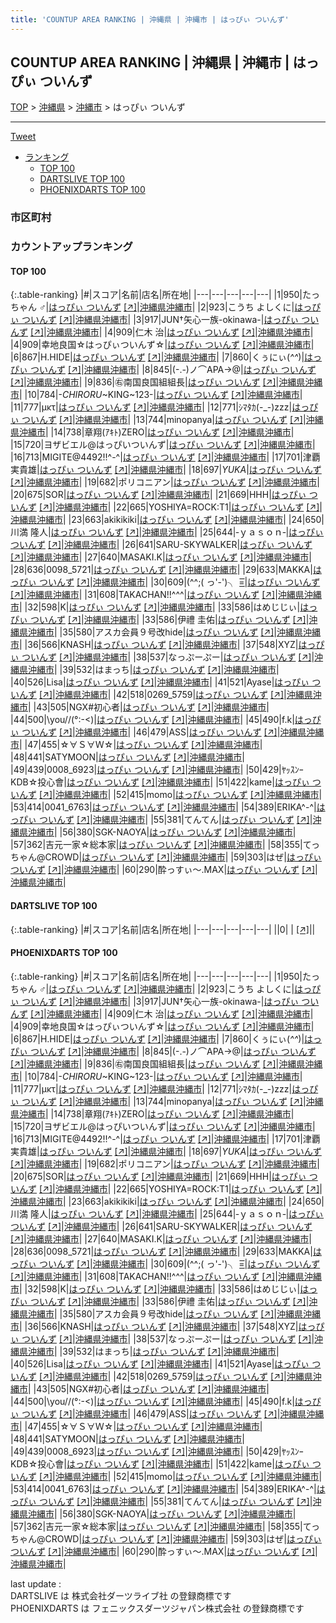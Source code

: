 ```yaml
---
title: 'COUNTUP AREA RANKING | 沖縄県 | 沖縄市 | はっぴぃ ついんず'
---
```

## COUNTUP AREA RANKING | 沖縄県 | 沖縄市 | はっぴぃ ついんず

[TOP](/darts/rank/) > [沖縄県](/darts/rank/沖縄県/) > [沖縄市](/darts/rank/沖縄県/沖縄市/) > はっぴぃ ついんず

___

<a href="https://twitter.com/share?ref_src=twsrc%5Etfw" data-text="COUNTUP AREA RANKING | 沖縄県沖縄市はっぴぃ ついんず" class="twitter-share-button" data-hashtags="DARTSLIVE,PHOENIXDARTS,darts,ダーツ" data-show-count="false">Tweet</a>

* [ランキング](#カウントアップランキング)
    * [TOP 100](#top-100)
    * [DARTSLIVE TOP 100](#dartslive-top-100)
    * [PHOENIXDARTS TOP 100](#phoenixdarts-top-100)

### 市区町村

<ul>

</ul>

### カウントアップランキング

#### TOP 100



{:.table-ranking}
|#|スコア|名前|店名|所在地|
|---|---|---|---|---|
|1|950|<span class="rank-name-pd">たっちゃん ♂</span>|<a href="/darts/rank/shops/67298.html">はっぴぃ ついんず</a> <a href="https://vs.phoenixdarts.com/jp/shop/shopDetailInfo/s_67298?s_seq=67298">[↗]</a>|<a href="/darts/rank/沖縄県/沖縄市">沖縄県沖縄市</a>|
|2|923|<span class="rank-name-pd">こうち よしくに</span>|<a href="/darts/rank/shops/67298.html">はっぴぃ ついんず</a> <a href="https://vs.phoenixdarts.com/jp/shop/shopDetailInfo/s_67298?s_seq=67298">[↗]</a>|<a href="/darts/rank/沖縄県/沖縄市">沖縄県沖縄市</a>|
|3|917|<span class="rank-name-pd">JUN†矢心一族-okinawa-</span>|<a href="/darts/rank/shops/67298.html">はっぴぃ ついんず</a> <a href="https://vs.phoenixdarts.com/jp/shop/shopDetailInfo/s_67298?s_seq=67298">[↗]</a>|<a href="/darts/rank/沖縄県/沖縄市">沖縄県沖縄市</a>|
|4|909|<span class="rank-name-pd"><span class="pro-icon-pd"></span>仁木 治</span>|<a href="/darts/rank/shops/67298.html">はっぴぃ ついんず</a> <a href="https://vs.phoenixdarts.com/jp/shop/shopDetailInfo/s_67298?s_seq=67298">[↗]</a>|<a href="/darts/rank/沖縄県/沖縄市">沖縄県沖縄市</a>|
|4|909|<span class="rank-name-pd">幸地良国☆はっぴぃついんず☆</span>|<a href="/darts/rank/shops/67298.html">はっぴぃ ついんず</a> <a href="https://vs.phoenixdarts.com/jp/shop/shopDetailInfo/s_67298?s_seq=67298">[↗]</a>|<a href="/darts/rank/沖縄県/沖縄市">沖縄県沖縄市</a>|
|6|867|<span class="rank-name-pd">H.HIDE</span>|<a href="/darts/rank/shops/67298.html">はっぴぃ ついんず</a> <a href="https://vs.phoenixdarts.com/jp/shop/shopDetailInfo/s_67298?s_seq=67298">[↗]</a>|<a href="/darts/rank/沖縄県/沖縄市">沖縄県沖縄市</a>|
|7|860|<span class="rank-name-pd">くぅにぃ(*^^*)</span>|<a href="/darts/rank/shops/67298.html">はっぴぃ ついんず</a> <a href="https://vs.phoenixdarts.com/jp/shop/shopDetailInfo/s_67298?s_seq=67298">[↗]</a>|<a href="/darts/rank/沖縄県/沖縄市">沖縄県沖縄市</a>|
|8|845|<span class="rank-name-pd">(-.-)ノ⌒APA→@</span>|<a href="/darts/rank/shops/67298.html">はっぴぃ ついんず</a> <a href="https://vs.phoenixdarts.com/jp/shop/shopDetailInfo/s_67298?s_seq=67298">[↗]</a>|<a href="/darts/rank/沖縄県/沖縄市">沖縄県沖縄市</a>|
|9|836|<span class="rank-name-pd">㊨南国良国組組長</span>|<a href="/darts/rank/shops/67298.html">はっぴぃ ついんず</a> <a href="https://vs.phoenixdarts.com/jp/shop/shopDetailInfo/s_67298?s_seq=67298">[↗]</a>|<a href="/darts/rank/沖縄県/沖縄市">沖縄県沖縄市</a>|
|10|784|<span class="rank-name-pd">-*CHIRORU*~KING~123-</span>|<a href="/darts/rank/shops/67298.html">はっぴぃ ついんず</a> <a href="https://vs.phoenixdarts.com/jp/shop/shopDetailInfo/s_67298?s_seq=67298">[↗]</a>|<a href="/darts/rank/沖縄県/沖縄市">沖縄県沖縄市</a>|
|11|777|<span class="rank-name-pd">μκτ</span>|<a href="/darts/rank/shops/67298.html">はっぴぃ ついんず</a> <a href="https://vs.phoenixdarts.com/jp/shop/shopDetailInfo/s_67298?s_seq=67298">[↗]</a>|<a href="/darts/rank/沖縄県/沖縄市">沖縄県沖縄市</a>|
|12|771|<span class="rank-name-pd">ｼﾏﾀｶ(-_-)zzz</span>|<a href="/darts/rank/shops/67298.html">はっぴぃ ついんず</a> <a href="https://vs.phoenixdarts.com/jp/shop/shopDetailInfo/s_67298?s_seq=67298">[↗]</a>|<a href="/darts/rank/沖縄県/沖縄市">沖縄県沖縄市</a>|
|13|744|<span class="rank-name-pd">minopanya</span>|<a href="/darts/rank/shops/67298.html">はっぴぃ ついんず</a> <a href="https://vs.phoenixdarts.com/jp/shop/shopDetailInfo/s_67298?s_seq=67298">[↗]</a>|<a href="/darts/rank/沖縄県/沖縄市">沖縄県沖縄市</a>|
|14|738|<span class="rank-name-pd">章翔(ｱｷﾄ)ZERO</span>|<a href="/darts/rank/shops/67298.html">はっぴぃ ついんず</a> <a href="https://vs.phoenixdarts.com/jp/shop/shopDetailInfo/s_67298?s_seq=67298">[↗]</a>|<a href="/darts/rank/沖縄県/沖縄市">沖縄県沖縄市</a>|
|15|720|<span class="rank-name-pd">ヨザビエル@はっぴいついんず</span>|<a href="/darts/rank/shops/67298.html">はっぴぃ ついんず</a> <a href="https://vs.phoenixdarts.com/jp/shop/shopDetailInfo/s_67298?s_seq=67298">[↗]</a>|<a href="/darts/rank/沖縄県/沖縄市">沖縄県沖縄市</a>|
|16|713|<span class="rank-name-pd">MIGITE@4492!!^-^</span>|<a href="/darts/rank/shops/67298.html">はっぴぃ ついんず</a> <a href="https://vs.phoenixdarts.com/jp/shop/shopDetailInfo/s_67298?s_seq=67298">[↗]</a>|<a href="/darts/rank/沖縄県/沖縄市">沖縄県沖縄市</a>|
|17|701|<span class="rank-name-pd">津覇実貴雄</span>|<a href="/darts/rank/shops/67298.html">はっぴぃ ついんず</a> <a href="https://vs.phoenixdarts.com/jp/shop/shopDetailInfo/s_67298?s_seq=67298">[↗]</a>|<a href="/darts/rank/沖縄県/沖縄市">沖縄県沖縄市</a>|
|18|697|<span class="rank-name-pd">*YUKA*</span>|<a href="/darts/rank/shops/67298.html">はっぴぃ ついんず</a> <a href="https://vs.phoenixdarts.com/jp/shop/shopDetailInfo/s_67298?s_seq=67298">[↗]</a>|<a href="/darts/rank/沖縄県/沖縄市">沖縄県沖縄市</a>|
|19|682|<span class="rank-name-pd">ポリコニアン</span>|<a href="/darts/rank/shops/67298.html">はっぴぃ ついんず</a> <a href="https://vs.phoenixdarts.com/jp/shop/shopDetailInfo/s_67298?s_seq=67298">[↗]</a>|<a href="/darts/rank/沖縄県/沖縄市">沖縄県沖縄市</a>|
|20|675|<span class="rank-name-pd">SOR</span>|<a href="/darts/rank/shops/67298.html">はっぴぃ ついんず</a> <a href="https://vs.phoenixdarts.com/jp/shop/shopDetailInfo/s_67298?s_seq=67298">[↗]</a>|<a href="/darts/rank/沖縄県/沖縄市">沖縄県沖縄市</a>|
|21|669|<span class="rank-name-pd">HHH</span>|<a href="/darts/rank/shops/67298.html">はっぴぃ ついんず</a> <a href="https://vs.phoenixdarts.com/jp/shop/shopDetailInfo/s_67298?s_seq=67298">[↗]</a>|<a href="/darts/rank/沖縄県/沖縄市">沖縄県沖縄市</a>|
|22|665|<span class="rank-name-pd">YOSHIYA=ROCK:T1</span>|<a href="/darts/rank/shops/67298.html">はっぴぃ ついんず</a> <a href="https://vs.phoenixdarts.com/jp/shop/shopDetailInfo/s_67298?s_seq=67298">[↗]</a>|<a href="/darts/rank/沖縄県/沖縄市">沖縄県沖縄市</a>|
|23|663|<span class="rank-name-pd">akikikiki</span>|<a href="/darts/rank/shops/67298.html">はっぴぃ ついんず</a> <a href="https://vs.phoenixdarts.com/jp/shop/shopDetailInfo/s_67298?s_seq=67298">[↗]</a>|<a href="/darts/rank/沖縄県/沖縄市">沖縄県沖縄市</a>|
|24|650|<span class="rank-name-pd">川満 隆人</span>|<a href="/darts/rank/shops/67298.html">はっぴぃ ついんず</a> <a href="https://vs.phoenixdarts.com/jp/shop/shopDetailInfo/s_67298?s_seq=67298">[↗]</a>|<a href="/darts/rank/沖縄県/沖縄市">沖縄県沖縄市</a>|
|25|644|<span class="rank-name-pd">‐ｙａｓｏｎ‐</span>|<a href="/darts/rank/shops/67298.html">はっぴぃ ついんず</a> <a href="https://vs.phoenixdarts.com/jp/shop/shopDetailInfo/s_67298?s_seq=67298">[↗]</a>|<a href="/darts/rank/沖縄県/沖縄市">沖縄県沖縄市</a>|
|26|641|<span class="rank-name-pd">SARU-SKYWALKER</span>|<a href="/darts/rank/shops/67298.html">はっぴぃ ついんず</a> <a href="https://vs.phoenixdarts.com/jp/shop/shopDetailInfo/s_67298?s_seq=67298">[↗]</a>|<a href="/darts/rank/沖縄県/沖縄市">沖縄県沖縄市</a>|
|27|640|<span class="rank-name-pd">MASAKI.K</span>|<a href="/darts/rank/shops/67298.html">はっぴぃ ついんず</a> <a href="https://vs.phoenixdarts.com/jp/shop/shopDetailInfo/s_67298?s_seq=67298">[↗]</a>|<a href="/darts/rank/沖縄県/沖縄市">沖縄県沖縄市</a>|
|28|636|<span class="rank-name-pd">0098_5721</span>|<a href="/darts/rank/shops/67298.html">はっぴぃ ついんず</a> <a href="https://vs.phoenixdarts.com/jp/shop/shopDetailInfo/s_67298?s_seq=67298">[↗]</a>|<a href="/darts/rank/沖縄県/沖縄市">沖縄県沖縄市</a>|
|29|633|<span class="rank-name-pd">MAKKA</span>|<a href="/darts/rank/shops/67298.html">はっぴぃ ついんず</a> <a href="https://vs.phoenixdarts.com/jp/shop/shopDetailInfo/s_67298?s_seq=67298">[↗]</a>|<a href="/darts/rank/沖縄県/沖縄市">沖縄県沖縄市</a>|
|30|609|<span class="rank-name-pd">(^^;( っ&#x27;-&#x27;)╮ =͟͟͞</span>|<a href="/darts/rank/shops/67298.html">はっぴぃ ついんず</a> <a href="https://vs.phoenixdarts.com/jp/shop/shopDetailInfo/s_67298?s_seq=67298">[↗]</a>|<a href="/darts/rank/沖縄県/沖縄市">沖縄県沖縄市</a>|
|31|608|<span class="rank-name-pd">TAKACHAN!!^^^</span>|<a href="/darts/rank/shops/67298.html">はっぴぃ ついんず</a> <a href="https://vs.phoenixdarts.com/jp/shop/shopDetailInfo/s_67298?s_seq=67298">[↗]</a>|<a href="/darts/rank/沖縄県/沖縄市">沖縄県沖縄市</a>|
|32|598|<span class="rank-name-pd">K</span>|<a href="/darts/rank/shops/67298.html">はっぴぃ ついんず</a> <a href="https://vs.phoenixdarts.com/jp/shop/shopDetailInfo/s_67298?s_seq=67298">[↗]</a>|<a href="/darts/rank/沖縄県/沖縄市">沖縄県沖縄市</a>|
|33|586|<span class="rank-name-pd">はめじじぃ</span>|<a href="/darts/rank/shops/67298.html">はっぴぃ ついんず</a> <a href="https://vs.phoenixdarts.com/jp/shop/shopDetailInfo/s_67298?s_seq=67298">[↗]</a>|<a href="/darts/rank/沖縄県/沖縄市">沖縄県沖縄市</a>|
|33|586|<span class="rank-name-pd">伊禮 圭佑</span>|<a href="/darts/rank/shops/67298.html">はっぴぃ ついんず</a> <a href="https://vs.phoenixdarts.com/jp/shop/shopDetailInfo/s_67298?s_seq=67298">[↗]</a>|<a href="/darts/rank/沖縄県/沖縄市">沖縄県沖縄市</a>|
|35|580|<span class="rank-name-pd">アスカ会員９号改hide</span>|<a href="/darts/rank/shops/67298.html">はっぴぃ ついんず</a> <a href="https://vs.phoenixdarts.com/jp/shop/shopDetailInfo/s_67298?s_seq=67298">[↗]</a>|<a href="/darts/rank/沖縄県/沖縄市">沖縄県沖縄市</a>|
|36|566|<span class="rank-name-pd">KNASH</span>|<a href="/darts/rank/shops/67298.html">はっぴぃ ついんず</a> <a href="https://vs.phoenixdarts.com/jp/shop/shopDetailInfo/s_67298?s_seq=67298">[↗]</a>|<a href="/darts/rank/沖縄県/沖縄市">沖縄県沖縄市</a>|
|37|548|<span class="rank-name-pd">XYZ</span>|<a href="/darts/rank/shops/67298.html">はっぴぃ ついんず</a> <a href="https://vs.phoenixdarts.com/jp/shop/shopDetailInfo/s_67298?s_seq=67298">[↗]</a>|<a href="/darts/rank/沖縄県/沖縄市">沖縄県沖縄市</a>|
|38|537|<span class="rank-name-pd">なっぷーぷー</span>|<a href="/darts/rank/shops/67298.html">はっぴぃ ついんず</a> <a href="https://vs.phoenixdarts.com/jp/shop/shopDetailInfo/s_67298?s_seq=67298">[↗]</a>|<a href="/darts/rank/沖縄県/沖縄市">沖縄県沖縄市</a>|
|39|532|<span class="rank-name-pd">はまっち</span>|<a href="/darts/rank/shops/67298.html">はっぴぃ ついんず</a> <a href="https://vs.phoenixdarts.com/jp/shop/shopDetailInfo/s_67298?s_seq=67298">[↗]</a>|<a href="/darts/rank/沖縄県/沖縄市">沖縄県沖縄市</a>|
|40|526|<span class="rank-name-pd">Lisa</span>|<a href="/darts/rank/shops/67298.html">はっぴぃ ついんず</a> <a href="https://vs.phoenixdarts.com/jp/shop/shopDetailInfo/s_67298?s_seq=67298">[↗]</a>|<a href="/darts/rank/沖縄県/沖縄市">沖縄県沖縄市</a>|
|41|521|<span class="rank-name-pd">Ayase</span>|<a href="/darts/rank/shops/67298.html">はっぴぃ ついんず</a> <a href="https://vs.phoenixdarts.com/jp/shop/shopDetailInfo/s_67298?s_seq=67298">[↗]</a>|<a href="/darts/rank/沖縄県/沖縄市">沖縄県沖縄市</a>|
|42|518|<span class="rank-name-pd">0269_5759</span>|<a href="/darts/rank/shops/67298.html">はっぴぃ ついんず</a> <a href="https://vs.phoenixdarts.com/jp/shop/shopDetailInfo/s_67298?s_seq=67298">[↗]</a>|<a href="/darts/rank/沖縄県/沖縄市">沖縄県沖縄市</a>|
|43|505|<span class="rank-name-pd">NGX#初心者</span>|<a href="/darts/rank/shops/67298.html">はっぴぃ ついんず</a> <a href="https://vs.phoenixdarts.com/jp/shop/shopDetailInfo/s_67298?s_seq=67298">[↗]</a>|<a href="/darts/rank/沖縄県/沖縄市">沖縄県沖縄市</a>|
|44|500|<span class="rank-name-pd">\\you//(°:-&lt;)</span>|<a href="/darts/rank/shops/67298.html">はっぴぃ ついんず</a> <a href="https://vs.phoenixdarts.com/jp/shop/shopDetailInfo/s_67298?s_seq=67298">[↗]</a>|<a href="/darts/rank/沖縄県/沖縄市">沖縄県沖縄市</a>|
|45|490|<span class="rank-name-pd">f.k</span>|<a href="/darts/rank/shops/67298.html">はっぴぃ ついんず</a> <a href="https://vs.phoenixdarts.com/jp/shop/shopDetailInfo/s_67298?s_seq=67298">[↗]</a>|<a href="/darts/rank/沖縄県/沖縄市">沖縄県沖縄市</a>|
|46|479|<span class="rank-name-pd">ASS</span>|<a href="/darts/rank/shops/67298.html">はっぴぃ ついんず</a> <a href="https://vs.phoenixdarts.com/jp/shop/shopDetailInfo/s_67298?s_seq=67298">[↗]</a>|<a href="/darts/rank/沖縄県/沖縄市">沖縄県沖縄市</a>|
|47|455|<span class="rank-name-pd">☆∀Ｓ∀Ｗ☆</span>|<a href="/darts/rank/shops/67298.html">はっぴぃ ついんず</a> <a href="https://vs.phoenixdarts.com/jp/shop/shopDetailInfo/s_67298?s_seq=67298">[↗]</a>|<a href="/darts/rank/沖縄県/沖縄市">沖縄県沖縄市</a>|
|48|441|<span class="rank-name-pd">SATYMOON</span>|<a href="/darts/rank/shops/67298.html">はっぴぃ ついんず</a> <a href="https://vs.phoenixdarts.com/jp/shop/shopDetailInfo/s_67298?s_seq=67298">[↗]</a>|<a href="/darts/rank/沖縄県/沖縄市">沖縄県沖縄市</a>|
|49|439|<span class="rank-name-pd">0008_6923</span>|<a href="/darts/rank/shops/67298.html">はっぴぃ ついんず</a> <a href="https://vs.phoenixdarts.com/jp/shop/shopDetailInfo/s_67298?s_seq=67298">[↗]</a>|<a href="/darts/rank/沖縄県/沖縄市">沖縄県沖縄市</a>|
|50|429|<span class="rank-name-pd">ﾔｯｽﾝｰKDB☆投心會</span>|<a href="/darts/rank/shops/67298.html">はっぴぃ ついんず</a> <a href="https://vs.phoenixdarts.com/jp/shop/shopDetailInfo/s_67298?s_seq=67298">[↗]</a>|<a href="/darts/rank/沖縄県/沖縄市">沖縄県沖縄市</a>|
|51|422|<span class="rank-name-pd">kame</span>|<a href="/darts/rank/shops/67298.html">はっぴぃ ついんず</a> <a href="https://vs.phoenixdarts.com/jp/shop/shopDetailInfo/s_67298?s_seq=67298">[↗]</a>|<a href="/darts/rank/沖縄県/沖縄市">沖縄県沖縄市</a>|
|52|415|<span class="rank-name-pd">momo</span>|<a href="/darts/rank/shops/67298.html">はっぴぃ ついんず</a> <a href="https://vs.phoenixdarts.com/jp/shop/shopDetailInfo/s_67298?s_seq=67298">[↗]</a>|<a href="/darts/rank/沖縄県/沖縄市">沖縄県沖縄市</a>|
|53|414|<span class="rank-name-pd">0041_6763</span>|<a href="/darts/rank/shops/67298.html">はっぴぃ ついんず</a> <a href="https://vs.phoenixdarts.com/jp/shop/shopDetailInfo/s_67298?s_seq=67298">[↗]</a>|<a href="/darts/rank/沖縄県/沖縄市">沖縄県沖縄市</a>|
|54|389|<span class="rank-name-pd">ERIKA^-^</span>|<a href="/darts/rank/shops/67298.html">はっぴぃ ついんず</a> <a href="https://vs.phoenixdarts.com/jp/shop/shopDetailInfo/s_67298?s_seq=67298">[↗]</a>|<a href="/darts/rank/沖縄県/沖縄市">沖縄県沖縄市</a>|
|55|381|<span class="rank-name-pd">てんてん</span>|<a href="/darts/rank/shops/67298.html">はっぴぃ ついんず</a> <a href="https://vs.phoenixdarts.com/jp/shop/shopDetailInfo/s_67298?s_seq=67298">[↗]</a>|<a href="/darts/rank/沖縄県/沖縄市">沖縄県沖縄市</a>|
|56|380|<span class="rank-name-pd">SGK-NAOYA</span>|<a href="/darts/rank/shops/67298.html">はっぴぃ ついんず</a> <a href="https://vs.phoenixdarts.com/jp/shop/shopDetailInfo/s_67298?s_seq=67298">[↗]</a>|<a href="/darts/rank/沖縄県/沖縄市">沖縄県沖縄市</a>|
|57|362|<span class="rank-name-pd">吉元一家☆総本家</span>|<a href="/darts/rank/shops/67298.html">はっぴぃ ついんず</a> <a href="https://vs.phoenixdarts.com/jp/shop/shopDetailInfo/s_67298?s_seq=67298">[↗]</a>|<a href="/darts/rank/沖縄県/沖縄市">沖縄県沖縄市</a>|
|58|355|<span class="rank-name-pd">てっちゃん@CROWD</span>|<a href="/darts/rank/shops/67298.html">はっぴぃ ついんず</a> <a href="https://vs.phoenixdarts.com/jp/shop/shopDetailInfo/s_67298?s_seq=67298">[↗]</a>|<a href="/darts/rank/沖縄県/沖縄市">沖縄県沖縄市</a>|
|59|303|<span class="rank-name-pd">はぜ</span>|<a href="/darts/rank/shops/67298.html">はっぴぃ ついんず</a> <a href="https://vs.phoenixdarts.com/jp/shop/shopDetailInfo/s_67298?s_seq=67298">[↗]</a>|<a href="/darts/rank/沖縄県/沖縄市">沖縄県沖縄市</a>|
|60|290|<span class="rank-name-pd">酔っすぃ～.MAX</span>|<a href="/darts/rank/shops/67298.html">はっぴぃ ついんず</a> <a href="https://vs.phoenixdarts.com/jp/shop/shopDetailInfo/s_67298?s_seq=67298">[↗]</a>|<a href="/darts/rank/沖縄県/沖縄市">沖縄県沖縄市</a>|


#### DARTSLIVE TOP 100



{:.table-ranking}
|#|スコア|名前|店名|所在地|
|---|---|---|---|---|
||0|<span class="rank-name-dl"> </span>|<a href="/darts/rank/shops/.html"></a> <a href="">[↗]</a>|<a href="/darts/rank//"></a>|


#### PHOENIXDARTS TOP 100



{:.table-ranking}
|#|スコア|名前|店名|所在地|
|---|---|---|---|---|
|1|950|<span class="rank-name-pd">たっちゃん ♂</span>|<a href="/darts/rank/shops/67298.html">はっぴぃ ついんず</a> <a href="https://vs.phoenixdarts.com/jp/shop/shopDetailInfo/s_67298?s_seq=67298">[↗]</a>|<a href="/darts/rank/沖縄県/沖縄市">沖縄県沖縄市</a>|
|2|923|<span class="rank-name-pd">こうち よしくに</span>|<a href="/darts/rank/shops/67298.html">はっぴぃ ついんず</a> <a href="https://vs.phoenixdarts.com/jp/shop/shopDetailInfo/s_67298?s_seq=67298">[↗]</a>|<a href="/darts/rank/沖縄県/沖縄市">沖縄県沖縄市</a>|
|3|917|<span class="rank-name-pd">JUN†矢心一族-okinawa-</span>|<a href="/darts/rank/shops/67298.html">はっぴぃ ついんず</a> <a href="https://vs.phoenixdarts.com/jp/shop/shopDetailInfo/s_67298?s_seq=67298">[↗]</a>|<a href="/darts/rank/沖縄県/沖縄市">沖縄県沖縄市</a>|
|4|909|<span class="rank-name-pd"><span class="pro-icon-pd"></span>仁木 治</span>|<a href="/darts/rank/shops/67298.html">はっぴぃ ついんず</a> <a href="https://vs.phoenixdarts.com/jp/shop/shopDetailInfo/s_67298?s_seq=67298">[↗]</a>|<a href="/darts/rank/沖縄県/沖縄市">沖縄県沖縄市</a>|
|4|909|<span class="rank-name-pd">幸地良国☆はっぴぃついんず☆</span>|<a href="/darts/rank/shops/67298.html">はっぴぃ ついんず</a> <a href="https://vs.phoenixdarts.com/jp/shop/shopDetailInfo/s_67298?s_seq=67298">[↗]</a>|<a href="/darts/rank/沖縄県/沖縄市">沖縄県沖縄市</a>|
|6|867|<span class="rank-name-pd">H.HIDE</span>|<a href="/darts/rank/shops/67298.html">はっぴぃ ついんず</a> <a href="https://vs.phoenixdarts.com/jp/shop/shopDetailInfo/s_67298?s_seq=67298">[↗]</a>|<a href="/darts/rank/沖縄県/沖縄市">沖縄県沖縄市</a>|
|7|860|<span class="rank-name-pd">くぅにぃ(*^^*)</span>|<a href="/darts/rank/shops/67298.html">はっぴぃ ついんず</a> <a href="https://vs.phoenixdarts.com/jp/shop/shopDetailInfo/s_67298?s_seq=67298">[↗]</a>|<a href="/darts/rank/沖縄県/沖縄市">沖縄県沖縄市</a>|
|8|845|<span class="rank-name-pd">(-.-)ノ⌒APA→@</span>|<a href="/darts/rank/shops/67298.html">はっぴぃ ついんず</a> <a href="https://vs.phoenixdarts.com/jp/shop/shopDetailInfo/s_67298?s_seq=67298">[↗]</a>|<a href="/darts/rank/沖縄県/沖縄市">沖縄県沖縄市</a>|
|9|836|<span class="rank-name-pd">㊨南国良国組組長</span>|<a href="/darts/rank/shops/67298.html">はっぴぃ ついんず</a> <a href="https://vs.phoenixdarts.com/jp/shop/shopDetailInfo/s_67298?s_seq=67298">[↗]</a>|<a href="/darts/rank/沖縄県/沖縄市">沖縄県沖縄市</a>|
|10|784|<span class="rank-name-pd">-*CHIRORU*~KING~123-</span>|<a href="/darts/rank/shops/67298.html">はっぴぃ ついんず</a> <a href="https://vs.phoenixdarts.com/jp/shop/shopDetailInfo/s_67298?s_seq=67298">[↗]</a>|<a href="/darts/rank/沖縄県/沖縄市">沖縄県沖縄市</a>|
|11|777|<span class="rank-name-pd">μκτ</span>|<a href="/darts/rank/shops/67298.html">はっぴぃ ついんず</a> <a href="https://vs.phoenixdarts.com/jp/shop/shopDetailInfo/s_67298?s_seq=67298">[↗]</a>|<a href="/darts/rank/沖縄県/沖縄市">沖縄県沖縄市</a>|
|12|771|<span class="rank-name-pd">ｼﾏﾀｶ(-_-)zzz</span>|<a href="/darts/rank/shops/67298.html">はっぴぃ ついんず</a> <a href="https://vs.phoenixdarts.com/jp/shop/shopDetailInfo/s_67298?s_seq=67298">[↗]</a>|<a href="/darts/rank/沖縄県/沖縄市">沖縄県沖縄市</a>|
|13|744|<span class="rank-name-pd">minopanya</span>|<a href="/darts/rank/shops/67298.html">はっぴぃ ついんず</a> <a href="https://vs.phoenixdarts.com/jp/shop/shopDetailInfo/s_67298?s_seq=67298">[↗]</a>|<a href="/darts/rank/沖縄県/沖縄市">沖縄県沖縄市</a>|
|14|738|<span class="rank-name-pd">章翔(ｱｷﾄ)ZERO</span>|<a href="/darts/rank/shops/67298.html">はっぴぃ ついんず</a> <a href="https://vs.phoenixdarts.com/jp/shop/shopDetailInfo/s_67298?s_seq=67298">[↗]</a>|<a href="/darts/rank/沖縄県/沖縄市">沖縄県沖縄市</a>|
|15|720|<span class="rank-name-pd">ヨザビエル@はっぴいついんず</span>|<a href="/darts/rank/shops/67298.html">はっぴぃ ついんず</a> <a href="https://vs.phoenixdarts.com/jp/shop/shopDetailInfo/s_67298?s_seq=67298">[↗]</a>|<a href="/darts/rank/沖縄県/沖縄市">沖縄県沖縄市</a>|
|16|713|<span class="rank-name-pd">MIGITE@4492!!^-^</span>|<a href="/darts/rank/shops/67298.html">はっぴぃ ついんず</a> <a href="https://vs.phoenixdarts.com/jp/shop/shopDetailInfo/s_67298?s_seq=67298">[↗]</a>|<a href="/darts/rank/沖縄県/沖縄市">沖縄県沖縄市</a>|
|17|701|<span class="rank-name-pd">津覇実貴雄</span>|<a href="/darts/rank/shops/67298.html">はっぴぃ ついんず</a> <a href="https://vs.phoenixdarts.com/jp/shop/shopDetailInfo/s_67298?s_seq=67298">[↗]</a>|<a href="/darts/rank/沖縄県/沖縄市">沖縄県沖縄市</a>|
|18|697|<span class="rank-name-pd">*YUKA*</span>|<a href="/darts/rank/shops/67298.html">はっぴぃ ついんず</a> <a href="https://vs.phoenixdarts.com/jp/shop/shopDetailInfo/s_67298?s_seq=67298">[↗]</a>|<a href="/darts/rank/沖縄県/沖縄市">沖縄県沖縄市</a>|
|19|682|<span class="rank-name-pd">ポリコニアン</span>|<a href="/darts/rank/shops/67298.html">はっぴぃ ついんず</a> <a href="https://vs.phoenixdarts.com/jp/shop/shopDetailInfo/s_67298?s_seq=67298">[↗]</a>|<a href="/darts/rank/沖縄県/沖縄市">沖縄県沖縄市</a>|
|20|675|<span class="rank-name-pd">SOR</span>|<a href="/darts/rank/shops/67298.html">はっぴぃ ついんず</a> <a href="https://vs.phoenixdarts.com/jp/shop/shopDetailInfo/s_67298?s_seq=67298">[↗]</a>|<a href="/darts/rank/沖縄県/沖縄市">沖縄県沖縄市</a>|
|21|669|<span class="rank-name-pd">HHH</span>|<a href="/darts/rank/shops/67298.html">はっぴぃ ついんず</a> <a href="https://vs.phoenixdarts.com/jp/shop/shopDetailInfo/s_67298?s_seq=67298">[↗]</a>|<a href="/darts/rank/沖縄県/沖縄市">沖縄県沖縄市</a>|
|22|665|<span class="rank-name-pd">YOSHIYA=ROCK:T1</span>|<a href="/darts/rank/shops/67298.html">はっぴぃ ついんず</a> <a href="https://vs.phoenixdarts.com/jp/shop/shopDetailInfo/s_67298?s_seq=67298">[↗]</a>|<a href="/darts/rank/沖縄県/沖縄市">沖縄県沖縄市</a>|
|23|663|<span class="rank-name-pd">akikikiki</span>|<a href="/darts/rank/shops/67298.html">はっぴぃ ついんず</a> <a href="https://vs.phoenixdarts.com/jp/shop/shopDetailInfo/s_67298?s_seq=67298">[↗]</a>|<a href="/darts/rank/沖縄県/沖縄市">沖縄県沖縄市</a>|
|24|650|<span class="rank-name-pd">川満 隆人</span>|<a href="/darts/rank/shops/67298.html">はっぴぃ ついんず</a> <a href="https://vs.phoenixdarts.com/jp/shop/shopDetailInfo/s_67298?s_seq=67298">[↗]</a>|<a href="/darts/rank/沖縄県/沖縄市">沖縄県沖縄市</a>|
|25|644|<span class="rank-name-pd">‐ｙａｓｏｎ‐</span>|<a href="/darts/rank/shops/67298.html">はっぴぃ ついんず</a> <a href="https://vs.phoenixdarts.com/jp/shop/shopDetailInfo/s_67298?s_seq=67298">[↗]</a>|<a href="/darts/rank/沖縄県/沖縄市">沖縄県沖縄市</a>|
|26|641|<span class="rank-name-pd">SARU-SKYWALKER</span>|<a href="/darts/rank/shops/67298.html">はっぴぃ ついんず</a> <a href="https://vs.phoenixdarts.com/jp/shop/shopDetailInfo/s_67298?s_seq=67298">[↗]</a>|<a href="/darts/rank/沖縄県/沖縄市">沖縄県沖縄市</a>|
|27|640|<span class="rank-name-pd">MASAKI.K</span>|<a href="/darts/rank/shops/67298.html">はっぴぃ ついんず</a> <a href="https://vs.phoenixdarts.com/jp/shop/shopDetailInfo/s_67298?s_seq=67298">[↗]</a>|<a href="/darts/rank/沖縄県/沖縄市">沖縄県沖縄市</a>|
|28|636|<span class="rank-name-pd">0098_5721</span>|<a href="/darts/rank/shops/67298.html">はっぴぃ ついんず</a> <a href="https://vs.phoenixdarts.com/jp/shop/shopDetailInfo/s_67298?s_seq=67298">[↗]</a>|<a href="/darts/rank/沖縄県/沖縄市">沖縄県沖縄市</a>|
|29|633|<span class="rank-name-pd">MAKKA</span>|<a href="/darts/rank/shops/67298.html">はっぴぃ ついんず</a> <a href="https://vs.phoenixdarts.com/jp/shop/shopDetailInfo/s_67298?s_seq=67298">[↗]</a>|<a href="/darts/rank/沖縄県/沖縄市">沖縄県沖縄市</a>|
|30|609|<span class="rank-name-pd">(^^;( っ&#x27;-&#x27;)╮ =͟͟͞</span>|<a href="/darts/rank/shops/67298.html">はっぴぃ ついんず</a> <a href="https://vs.phoenixdarts.com/jp/shop/shopDetailInfo/s_67298?s_seq=67298">[↗]</a>|<a href="/darts/rank/沖縄県/沖縄市">沖縄県沖縄市</a>|
|31|608|<span class="rank-name-pd">TAKACHAN!!^^^</span>|<a href="/darts/rank/shops/67298.html">はっぴぃ ついんず</a> <a href="https://vs.phoenixdarts.com/jp/shop/shopDetailInfo/s_67298?s_seq=67298">[↗]</a>|<a href="/darts/rank/沖縄県/沖縄市">沖縄県沖縄市</a>|
|32|598|<span class="rank-name-pd">K</span>|<a href="/darts/rank/shops/67298.html">はっぴぃ ついんず</a> <a href="https://vs.phoenixdarts.com/jp/shop/shopDetailInfo/s_67298?s_seq=67298">[↗]</a>|<a href="/darts/rank/沖縄県/沖縄市">沖縄県沖縄市</a>|
|33|586|<span class="rank-name-pd">はめじじぃ</span>|<a href="/darts/rank/shops/67298.html">はっぴぃ ついんず</a> <a href="https://vs.phoenixdarts.com/jp/shop/shopDetailInfo/s_67298?s_seq=67298">[↗]</a>|<a href="/darts/rank/沖縄県/沖縄市">沖縄県沖縄市</a>|
|33|586|<span class="rank-name-pd">伊禮 圭佑</span>|<a href="/darts/rank/shops/67298.html">はっぴぃ ついんず</a> <a href="https://vs.phoenixdarts.com/jp/shop/shopDetailInfo/s_67298?s_seq=67298">[↗]</a>|<a href="/darts/rank/沖縄県/沖縄市">沖縄県沖縄市</a>|
|35|580|<span class="rank-name-pd">アスカ会員９号改hide</span>|<a href="/darts/rank/shops/67298.html">はっぴぃ ついんず</a> <a href="https://vs.phoenixdarts.com/jp/shop/shopDetailInfo/s_67298?s_seq=67298">[↗]</a>|<a href="/darts/rank/沖縄県/沖縄市">沖縄県沖縄市</a>|
|36|566|<span class="rank-name-pd">KNASH</span>|<a href="/darts/rank/shops/67298.html">はっぴぃ ついんず</a> <a href="https://vs.phoenixdarts.com/jp/shop/shopDetailInfo/s_67298?s_seq=67298">[↗]</a>|<a href="/darts/rank/沖縄県/沖縄市">沖縄県沖縄市</a>|
|37|548|<span class="rank-name-pd">XYZ</span>|<a href="/darts/rank/shops/67298.html">はっぴぃ ついんず</a> <a href="https://vs.phoenixdarts.com/jp/shop/shopDetailInfo/s_67298?s_seq=67298">[↗]</a>|<a href="/darts/rank/沖縄県/沖縄市">沖縄県沖縄市</a>|
|38|537|<span class="rank-name-pd">なっぷーぷー</span>|<a href="/darts/rank/shops/67298.html">はっぴぃ ついんず</a> <a href="https://vs.phoenixdarts.com/jp/shop/shopDetailInfo/s_67298?s_seq=67298">[↗]</a>|<a href="/darts/rank/沖縄県/沖縄市">沖縄県沖縄市</a>|
|39|532|<span class="rank-name-pd">はまっち</span>|<a href="/darts/rank/shops/67298.html">はっぴぃ ついんず</a> <a href="https://vs.phoenixdarts.com/jp/shop/shopDetailInfo/s_67298?s_seq=67298">[↗]</a>|<a href="/darts/rank/沖縄県/沖縄市">沖縄県沖縄市</a>|
|40|526|<span class="rank-name-pd">Lisa</span>|<a href="/darts/rank/shops/67298.html">はっぴぃ ついんず</a> <a href="https://vs.phoenixdarts.com/jp/shop/shopDetailInfo/s_67298?s_seq=67298">[↗]</a>|<a href="/darts/rank/沖縄県/沖縄市">沖縄県沖縄市</a>|
|41|521|<span class="rank-name-pd">Ayase</span>|<a href="/darts/rank/shops/67298.html">はっぴぃ ついんず</a> <a href="https://vs.phoenixdarts.com/jp/shop/shopDetailInfo/s_67298?s_seq=67298">[↗]</a>|<a href="/darts/rank/沖縄県/沖縄市">沖縄県沖縄市</a>|
|42|518|<span class="rank-name-pd">0269_5759</span>|<a href="/darts/rank/shops/67298.html">はっぴぃ ついんず</a> <a href="https://vs.phoenixdarts.com/jp/shop/shopDetailInfo/s_67298?s_seq=67298">[↗]</a>|<a href="/darts/rank/沖縄県/沖縄市">沖縄県沖縄市</a>|
|43|505|<span class="rank-name-pd">NGX#初心者</span>|<a href="/darts/rank/shops/67298.html">はっぴぃ ついんず</a> <a href="https://vs.phoenixdarts.com/jp/shop/shopDetailInfo/s_67298?s_seq=67298">[↗]</a>|<a href="/darts/rank/沖縄県/沖縄市">沖縄県沖縄市</a>|
|44|500|<span class="rank-name-pd">\\you//(°:-&lt;)</span>|<a href="/darts/rank/shops/67298.html">はっぴぃ ついんず</a> <a href="https://vs.phoenixdarts.com/jp/shop/shopDetailInfo/s_67298?s_seq=67298">[↗]</a>|<a href="/darts/rank/沖縄県/沖縄市">沖縄県沖縄市</a>|
|45|490|<span class="rank-name-pd">f.k</span>|<a href="/darts/rank/shops/67298.html">はっぴぃ ついんず</a> <a href="https://vs.phoenixdarts.com/jp/shop/shopDetailInfo/s_67298?s_seq=67298">[↗]</a>|<a href="/darts/rank/沖縄県/沖縄市">沖縄県沖縄市</a>|
|46|479|<span class="rank-name-pd">ASS</span>|<a href="/darts/rank/shops/67298.html">はっぴぃ ついんず</a> <a href="https://vs.phoenixdarts.com/jp/shop/shopDetailInfo/s_67298?s_seq=67298">[↗]</a>|<a href="/darts/rank/沖縄県/沖縄市">沖縄県沖縄市</a>|
|47|455|<span class="rank-name-pd">☆∀Ｓ∀Ｗ☆</span>|<a href="/darts/rank/shops/67298.html">はっぴぃ ついんず</a> <a href="https://vs.phoenixdarts.com/jp/shop/shopDetailInfo/s_67298?s_seq=67298">[↗]</a>|<a href="/darts/rank/沖縄県/沖縄市">沖縄県沖縄市</a>|
|48|441|<span class="rank-name-pd">SATYMOON</span>|<a href="/darts/rank/shops/67298.html">はっぴぃ ついんず</a> <a href="https://vs.phoenixdarts.com/jp/shop/shopDetailInfo/s_67298?s_seq=67298">[↗]</a>|<a href="/darts/rank/沖縄県/沖縄市">沖縄県沖縄市</a>|
|49|439|<span class="rank-name-pd">0008_6923</span>|<a href="/darts/rank/shops/67298.html">はっぴぃ ついんず</a> <a href="https://vs.phoenixdarts.com/jp/shop/shopDetailInfo/s_67298?s_seq=67298">[↗]</a>|<a href="/darts/rank/沖縄県/沖縄市">沖縄県沖縄市</a>|
|50|429|<span class="rank-name-pd">ﾔｯｽﾝｰKDB☆投心會</span>|<a href="/darts/rank/shops/67298.html">はっぴぃ ついんず</a> <a href="https://vs.phoenixdarts.com/jp/shop/shopDetailInfo/s_67298?s_seq=67298">[↗]</a>|<a href="/darts/rank/沖縄県/沖縄市">沖縄県沖縄市</a>|
|51|422|<span class="rank-name-pd">kame</span>|<a href="/darts/rank/shops/67298.html">はっぴぃ ついんず</a> <a href="https://vs.phoenixdarts.com/jp/shop/shopDetailInfo/s_67298?s_seq=67298">[↗]</a>|<a href="/darts/rank/沖縄県/沖縄市">沖縄県沖縄市</a>|
|52|415|<span class="rank-name-pd">momo</span>|<a href="/darts/rank/shops/67298.html">はっぴぃ ついんず</a> <a href="https://vs.phoenixdarts.com/jp/shop/shopDetailInfo/s_67298?s_seq=67298">[↗]</a>|<a href="/darts/rank/沖縄県/沖縄市">沖縄県沖縄市</a>|
|53|414|<span class="rank-name-pd">0041_6763</span>|<a href="/darts/rank/shops/67298.html">はっぴぃ ついんず</a> <a href="https://vs.phoenixdarts.com/jp/shop/shopDetailInfo/s_67298?s_seq=67298">[↗]</a>|<a href="/darts/rank/沖縄県/沖縄市">沖縄県沖縄市</a>|
|54|389|<span class="rank-name-pd">ERIKA^-^</span>|<a href="/darts/rank/shops/67298.html">はっぴぃ ついんず</a> <a href="https://vs.phoenixdarts.com/jp/shop/shopDetailInfo/s_67298?s_seq=67298">[↗]</a>|<a href="/darts/rank/沖縄県/沖縄市">沖縄県沖縄市</a>|
|55|381|<span class="rank-name-pd">てんてん</span>|<a href="/darts/rank/shops/67298.html">はっぴぃ ついんず</a> <a href="https://vs.phoenixdarts.com/jp/shop/shopDetailInfo/s_67298?s_seq=67298">[↗]</a>|<a href="/darts/rank/沖縄県/沖縄市">沖縄県沖縄市</a>|
|56|380|<span class="rank-name-pd">SGK-NAOYA</span>|<a href="/darts/rank/shops/67298.html">はっぴぃ ついんず</a> <a href="https://vs.phoenixdarts.com/jp/shop/shopDetailInfo/s_67298?s_seq=67298">[↗]</a>|<a href="/darts/rank/沖縄県/沖縄市">沖縄県沖縄市</a>|
|57|362|<span class="rank-name-pd">吉元一家☆総本家</span>|<a href="/darts/rank/shops/67298.html">はっぴぃ ついんず</a> <a href="https://vs.phoenixdarts.com/jp/shop/shopDetailInfo/s_67298?s_seq=67298">[↗]</a>|<a href="/darts/rank/沖縄県/沖縄市">沖縄県沖縄市</a>|
|58|355|<span class="rank-name-pd">てっちゃん@CROWD</span>|<a href="/darts/rank/shops/67298.html">はっぴぃ ついんず</a> <a href="https://vs.phoenixdarts.com/jp/shop/shopDetailInfo/s_67298?s_seq=67298">[↗]</a>|<a href="/darts/rank/沖縄県/沖縄市">沖縄県沖縄市</a>|
|59|303|<span class="rank-name-pd">はぜ</span>|<a href="/darts/rank/shops/67298.html">はっぴぃ ついんず</a> <a href="https://vs.phoenixdarts.com/jp/shop/shopDetailInfo/s_67298?s_seq=67298">[↗]</a>|<a href="/darts/rank/沖縄県/沖縄市">沖縄県沖縄市</a>|
|60|290|<span class="rank-name-pd">酔っすぃ～.MAX</span>|<a href="/darts/rank/shops/67298.html">はっぴぃ ついんず</a> <a href="https://vs.phoenixdarts.com/jp/shop/shopDetailInfo/s_67298?s_seq=67298">[↗]</a>|<a href="/darts/rank/沖縄県/沖縄市">沖縄県沖縄市</a>|


<div class="footer border-top border-gray-light mt-5 pt-3 text-right text-gray">
    last update : <span style="font-weight: italic" id="foot_last_modified"></span><br />
    DARTSLIVE は 株式会社ダーツライブ社 の登録商標です<br />
    PHOENIXDARTS は フェニックスダーツジャパン株式会社 の登録商標です<br />
</div>

<script src="https://cdnjs.cloudflare.com/ajax/libs/jquery.tablesorter/2.31.3/js/jquery.tablesorter.min.js" integrity="sha512-qzgd5cYSZcosqpzpn7zF2ZId8f/8CHmFKZ8j7mU4OUXTNRd5g+ZHBPsgKEwoqxCtdQvExE5LprwwPAgoicguNg==" crossorigin="anonymous" referrerpolicy="no-referrer"></script>
<link rel="stylesheet" href="https://cdnjs.cloudflare.com/ajax/libs/jquery.tablesorter/2.31.3/css/theme.default.min.css" integrity="sha512-wghhOJkjQX0Lh3NSWvNKeZ0ZpNn+SPVXX1Qyc9OCaogADktxrBiBdKGDoqVUOyhStvMBmJQ8ZdMHiR3wuEq8+w==" crossorigin="anonymous" referrerpolicy="no-referrer" />
<script>
$(function() {
    $(".table-ranking").tablesorter({sortList:[[0, 0]]});
    $("#foot_last_modified").text(formatDate(new Date(document.lastModified), 'yyyy-MM-dd HH:mm:ss'));
});
</script>

<script async src="https://platform.twitter.com/widgets.js" charset="utf-8"></script>